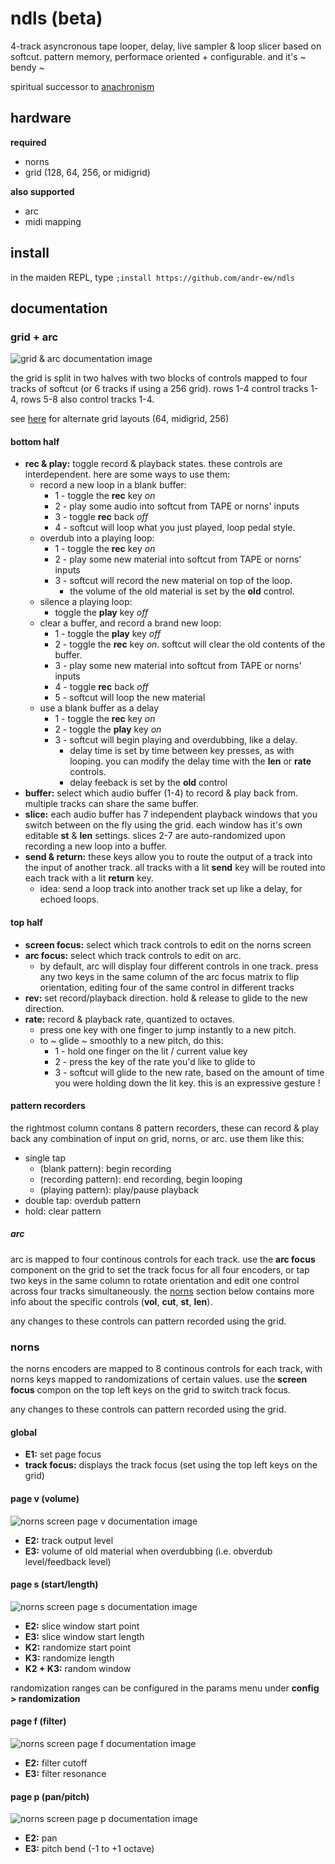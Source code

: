 # ndls (beta)

4-track asyncronous tape looper, delay, live sampler & loop slicer based on softcut. pattern memory, performace oriented + configurable. and it's ~ bendy ~

spiritual successor to [anachronism](https://github.com/andr-ew/prosody#anachronsim)

## hardware

**required**

- norns
- grid (128, 64, 256, or midigrid)

**also supported**

- arc
- midi mapping

## install

in the maiden REPL, type `;install https://github.com/andr-ew/ndls`

## documentation

### grid + arc

![grid & arc documentation image](lib/doc/ndls_128.png)

the grid is split in two halves with two blocks of controls mapped to four tracks of softcut (or 6 tracks if using a 256 grid). rows 1-4 control tracks 1-4, rows 5-8 also control tracks 1-4.

see [here](lib/doc/alternate_grid_sizes.md) for alternate grid layouts (64, midigrid, 256)

#### bottom half

- **rec & play:** toggle record & playback states. these controls are interdependent. here are some ways to use them:
  - record a new loop in a blank buffer:
    - 1 - toggle the **rec** key _on_
    - 2 - play some audio into softcut from TAPE or norns' inputs
    - 3 - toggle **rec** back _off_
    - 4 - softcut will loop what you just played, loop pedal style.
  - overdub into a playing loop:
    - 1 - toggle the **rec** key _on_
    - 2 - play some new material into softcut from TAPE or norns' inputs
    - 3 - softcut will record the new material on top of the loop.
      - the volume of the old material is set by the **old** control.
  - silence a playing loop:
    - toggle the **play** key _off_
  - clear a buffer, and record a brand new loop:
    - 1 - toggle the **play** key _off_
    - 2 - toggle the **rec** key _on_. softcut will clear the old contents of the buffer.
    - 3 - play some new material into softcut from TAPE or norns' inputs
    - 4 - toggle **rec** back _off_
    - 5 - softcut will loop the new material
  - use a blank buffer as a delay
    - 1 - toggle the **rec** key _on_
    - 2 - toggle the **play** key _on_
    - 3 - softcut will begin playing and overdubbing, like a delay.
      - delay time is set by time between key presses, as with looping. you can modify the delay time with the **len** or **rate** controls.
      - delay feeback is set by the **old** control
- **buffer:** select which audio buffer (1-4) to record & play back from. multiple tracks can share the same buffer.
- **slice:** each audio buffer has 7 independent playback windows that you switch between on the fly using the grid. each window has it's own editable **st** & **len** settings. slices 2-7 are auto-randomized upon recording a new loop into a buffer.
- **send & return:** these keys allow you to route the output of a track into the input of another track. all tracks with a lit **send** key will be routed into each track with a lit **return** key.
  - idea: send a loop track into another track set up like a delay, for echoed loops.

#### top half

- **screen focus:** select which track controls to edit on the norns screen
- **arc focus:** select which track controls to edit on arc.
  - by default, arc will display four different controls in one track. press any two keys in the same column of the arc focus matrix to flip orientation, editing four of the same control in different tracks
- **rev:** set record/playback direction. hold & release to glide to the new direction.
- **rate:** record & playback rate, quantized to octaves.
  - press one key with one finger to jump instantly to a new pitch.
  - to ~ glide ~ smoothly to a new pitch, do this:
    - 1 - hold one finger on the lit / current value key
    - 2 - press the key of the rate you'd like to glide to
    - 3 - softcut will glide to the new rate, based on the amount of time you were holding down the lit key. this is an expressive gesture !

#### pattern recorders

the rightmost column contans 8 pattern recorders, these can record & play back any combination of input on grid, norns, or arc. use them like this:

- single tap
  - (blank pattern): begin recording
  - (recording pattern): end recording, begin looping
  - (playing pattern): play/pause playback
- double tap: overdub pattern
- hold: clear pattern

##### arc

arc is mapped to four continous controls for each track. use the **arc focus** component on the grid to set the track focus for all four encoders, or tap two keys in the same column to rotate orientation and edit one control across four tracks simultaneously. the [norns](#norns) section below contains more info about the specific controls (**vol**, **cut**, **st**, **len**). 

any changes to these controls can pattern recorded using the grid.

### norns

the norns encoders are mapped to 8 continous controls for each track, with norns keys mapped to randomizations of certain values. use the **screen focus** compon on the top left keys on the grid to switch track focus.

any changes to these controls can pattern recorded using the grid.

#### global

- **E1:** set page focus
- **track focus:** displays the track focus (set using the top left keys on the grid)

#### page v (volume)

![norns screen page v documentation image](lib/doc/ndls_screen_v.png)

- **E2:** track output level
- **E3:** volume of old material when overdubbing (i.e. obverdub level/feedback level)

#### page s (start/length)

![norns screen page s documentation image](lib/doc/ndls_screen_s.png)

- **E2:** slice window start point
- **E3:** slice window start length
- **K2:** randomize start point
- **K3:** randomize length
- **K2 + K3:** random window

randomization ranges can be configured in the params menu under **config > randomization**

#### page f (filter)

![norns screen page f documentation image](lib/doc/ndls_screen_f.png)

- **E2:** filter cutoff
- **E3:** filter resonance

#### page p (pan/pitch)

![norns screen page p documentation image](lib/doc/ndls_screen_p.png)

- **E2:** pan
- **E3:** pitch bend (-1 to +1 octave)
